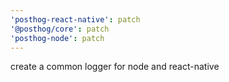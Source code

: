 ```yaml
---
'posthog-react-native': patch
'@posthog/core': patch
'posthog-node': patch
---
```


create a common logger for node and react-native
